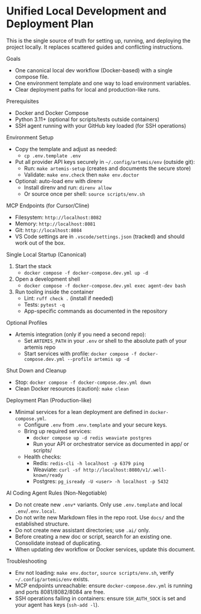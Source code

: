 # Unified Local Development and Deployment Plan

This is the single source of truth for setting up, running, and deploying the project locally. It replaces scattered guides and conflicting instructions.

Goals
- One canonical local dev workflow (Docker-based) with a single compose file.
- One environment template and one way to load environment variables.
- Clear deployment paths for local and production-like runs.

Prerequisites
- Docker and Docker Compose
- Python 3.11+ (optional for scripts/tests outside containers)
- SSH agent running with your GitHub key loaded (for SSH operations)

Environment Setup
- Copy the template and adjust as needed:
  - `cp .env.template .env`
- Put all provider API keys securely in `~/.config/artemis/env` (outside git):
  - Run: `make artemis-setup` (creates and documents the secure store)
  - Validate: `make env.check` then `make env.doctor`
- Optional: auto-load env with direnv
  - Install direnv and run: `direnv allow`
  - Or source once per shell: `source scripts/env.sh`

MCP Endpoints (for Cursor/Cline)
- Filesystem: `http://localhost:8082`
- Memory:     `http://localhost:8081`
- Git:        `http://localhost:8084`
- VS Code settings are in `.vscode/settings.json` (tracked) and should work out of the box.

Single Local Startup (Canonical)
1) Start the stack
   - `docker compose -f docker-compose.dev.yml up -d`
2) Open a development shell
   - `docker compose -f docker-compose.dev.yml exec agent-dev bash`
3) Run tooling inside the container
   - Lint: `ruff check .` (install if needed)
   - Tests: `pytest -q`
   - App-specific commands as documented in the repository

Optional Profiles
- Artemis integration (only if you need a second repo):
  - Set `ARTEMIS_PATH` in your `.env` or shell to the absolute path of your artemis repo
  - Start services with profile: `docker compose -f docker-compose.dev.yml --profile artemis up -d`

Shut Down and Cleanup
- Stop: `docker compose -f docker-compose.dev.yml down`
- Clean Docker resources (caution): `make clean`

Deployment Plan (Production-like)
- Minimal services for a lean deployment are defined in `docker-compose.yml`.
  - Configure `.env` from `.env.template` and your secure keys.
  - Bring up required services:
    - `docker compose up -d redis weaviate postgres`
    - Run your API or orchestrator service as documented in app/ or scripts/
  - Health checks:
    - Redis: `redis-cli -h localhost -p 6379 ping`
    - Weaviate: `curl -sf http://localhost:8080/v1/.well-known/ready`
    - Postgres: `pg_isready -U <user> -h localhost -p 5432`

AI Coding Agent Rules (Non-Negotiable)
- Do not create new `.env*` variants. Only use `.env.template` and local `.env`/`.env.local`.
- Do not write new Markdown files in the repo root. Use `docs/` and the established structure.
- Do not create new assistant directories; use `.ai/` only.
- Before creating a new doc or script, search for an existing one. Consolidate instead of duplicating.
- When updating dev workflow or Docker services, update this document.

Troubleshooting
- Env not loading: `make env.doctor`, `source scripts/env.sh`, verify `~/.config/artemis/env` exists.
- MCP endpoints unreachable: ensure `docker-compose.dev.yml` is running and ports 8081/8082/8084 are free.
- SSH operations failing in containers: ensure `SSH_AUTH_SOCK` is set and your agent has keys (`ssh-add -l`).

